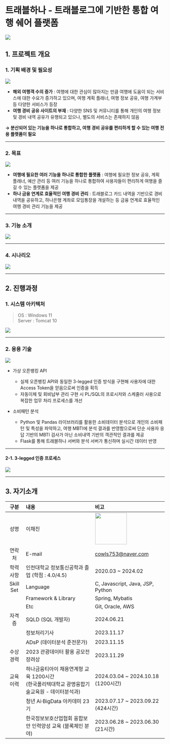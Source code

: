 # 트래블하나 - 트래블로그에 기반한 통합 여행 쉐어 플랫폼

<img src="/image/Main.png" />

## 1. 프로젝트 개요
### 1. 기획 배경 및 필요성
<img src="/image/기획 배경 및 필요성-002.png" />

- **해외 여행객 수의 증가** : 여행에 대한 관심이 많아지는 만큼 여행에 도움이 되는 서비스에 대한 수요가 증가하고 있으며, 여행 계획 플래너, 여행 정보 공유, 여행 가계부 등 다양한 서비스가 등장
- **여행 경비 공유 사이트의 부재** : 다양한 SNS 및 커뮤니티를 통해 개인의 여행 정보 및 경비 내역 공유가 유행되고 있으나, 별도의 서비스는 존재하지 않음

**&rarr; 분산되어 있는 기능을 하나로 통합하고, 여행 경비 공유를 편리하게 할 수 있는 여행 전용 플랫폼이 필요**

----

### 2. 목표
<img src="/image/목표-003.png" />

- **여행에 필요한 여러 기능을 하나로 통합한 플랫폼** : 여행에 필요한 정보 공유, 계획 플래너, 예산 관리 등 여러 기능을 하나로 통합하여 사용자들이 편리하게 여행을 즐길 수 있는 플랫폼을 제공
- **하나 금융 연계로 효율적인 여행 경비 관리** : 트래블로그 카드 내역을 기반으로 경비 내역을 공유하고, 하나은행 계좌로 모임통장을 개설하는 등 금융 연계로 효율적인 여행 경비 관리 기능을 제공

----

### 3. 기능 소개
<img src="/image/기능 소개-004.png" />

----

### 4. 시나리오
<img src="/image/시나리오-005.png" />

----

## 2. 진행과정
### 1. 시스템 아키텍처
> OS : Windows 11  
> Server : Tomcat 10   

<img src="/image/시스템 아키텍처-006.png" />

----

### 2. 응용 기술
<img src="/image/응용기술-007.png" />

- 가상 오픈뱅킹 API 
  - 실제 오픈뱅킹 API와 동일한 3-legged 인증 방식을 구현해 사용자에 대한 Access Token을 얻음으로써 인증을 획득
  - 자동이체 및 회비납부 관리 구현 시 PL/SQL의 프로시저와 스케줄러 사용으로 복잡한 업무 처리 프로세스를 개선
    
- 소비패턴 분석
  - Python 및 Pandas 라이브러리를 활용한 소비데이터 분석으로 개인의 소비패턴 및 특성을 파악하고, 여행 MBTI에 분석 결과를 반영함으로써 단순 사용자 응답 기반의 MBTI 검사가 아닌 소비내역 기반의 객관적인 결과를 제공
  - Flask를 통해 트래블하나 서버와 분석 서버가 통신하며 실시간 데이터 반영

---

#### 2-1. 3-legged 인증 프로세스
<img src="/image/3-legged인증-008.png" />

---

## 3. 자기소개
|        구분        | 내용                                                        | 비고                                                     |
|:----------------:|:----------------------------------------------------------|:-------------------------------------------------------|
|        성명        | 이채진                                                       | <img src="/image/3x4_ 이채진님.jpg" style="width: 100px"/> |
|       연락처        | E-mail                                                    | cowls753@naver.com                                     |
|       학력사항       | 인천대학교 정보통신공학과 졸업 (학점 : 4.0/4.5)                           | 2020.03 ~ 2024.02                                      |
|    Skill Set     | Language                                                  | C, Javascript, Java, JSP, Python                       |
|                  | Framework & Library                                       | Spring, Mybatis                                        |
|                  | Etc                                                       | Git, Oracle, AWS                                       |
|       자격증        | SQLD (SQL 개발자)                                            | 2024.06.21                                             |
|                  | 정보처리기사                                                    | 2023.11.17                                             |
|                  | ADsP (데이터분석 준전문가)                                         | 2023.11.15                                             |
|       수상경력       | 2023 관광데이터 활용 공모전 장려상                                     | 2023.11.29                                             |
|       교육이력       | 하나금융티아이 채용연계형 교육 1200시간<br/>(한국폴리텍대학교 광명융합기술교육원 - 데이터분석과) | 2024.03.04 ~ 2024.10.18 (1200시간)                       |
|              | 청년 Ai·BigData 아카데미 23기                                    | 2023.07.17 ~ 2023.09.22 (424시간)                        |
|              | 한국정보보호산업협회 융합보안 인력양성 교육 (블록체인 분야)                         | 2023.06.28 ~ 2023.06.30 (21시간)                         |
